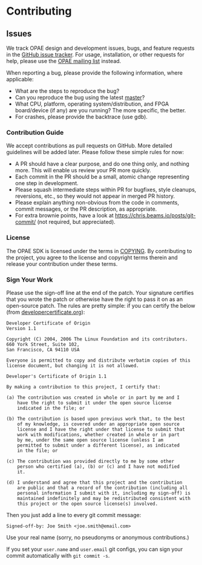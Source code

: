 # Contributing

## Issues

We track OPAE design and development issues, bugs, and feature requests in
the [GitHub issue tracker](https://github.com/OPAE/opae-sdk/issues). For
usage, installation, or other requests for help, please use the [OPAE mailing
list](https://lists.01.org/mailman/listinfo/opae) instead.

When reporting a bug, please provide the following information, where
applicable:

* What are the steps to reproduce the bug?
* Can you reproduce the bug using the latest [master](https://github.com/OPAE/opae-sdk/tree/master)?
* What CPU, platform, operating system/distribution, and FPGA board/device (if any) are you running? The more specific, the better.
* For crashes, please provide the backtrace (use gdb).

### Contribution Guide

We accept contributions as pull requests on GitHub. More detailed guidelines
will be added later. Please follow these simple rules for now:

* A PR should have a clear purpose, and do one thing only, and nothing more. This will enable us review your PR more quickly.
* Each commit in the PR should be a small, atomic change representing one step in development.
* Please squash intermediate steps within PR for bugfixes, style cleanups, reversions, etc., so they would not appear in merged PR history.
* Please explain anything non-obvious from the code in comments, commit messages, or the PR description, as appropriate.
* For extra brownie points, have a look at https://chris.beams.io/posts/git-commit/ (not required, but appreciated).

### License

The OPAE SDK is licensed under the terms in
[COPYING](https://github.com/OPAE/opae-sdk/blob/master/COPYING). By
contributing to the project, you agree to the license and copyright terms
therein and release your contribution under these terms.

### Sign Your Work

Please use the sign-off line at the end of the patch. Your signature
certifies that you wrote the patch or otherwise have the right to pass it on
as an open-source patch. The rules are pretty simple: if you can certify
the below (from [developercertificate.org](http://developercertificate.org/)):

```
Developer Certificate of Origin
Version 1.1

Copyright (C) 2004, 2006 The Linux Foundation and its contributors.
660 York Street, Suite 102,
San Francisco, CA 94110 USA

Everyone is permitted to copy and distribute verbatim copies of this
license document, but changing it is not allowed.

Developer's Certificate of Origin 1.1

By making a contribution to this project, I certify that:

(a) The contribution was created in whole or in part by me and I
    have the right to submit it under the open source license
    indicated in the file; or

(b) The contribution is based upon previous work that, to the best
    of my knowledge, is covered under an appropriate open source
    license and I have the right under that license to submit that
    work with modifications, whether created in whole or in part
    by me, under the same open source license (unless I am
    permitted to submit under a different license), as indicated
    in the file; or

(c) The contribution was provided directly to me by some other
    person who certified (a), (b) or (c) and I have not modified
    it.

(d) I understand and agree that this project and the contribution
    are public and that a record of the contribution (including all
    personal information I submit with it, including my sign-off) is
    maintained indefinitely and may be redistributed consistent with
    this project or the open source license(s) involved.
```

Then you just add a line to every git commit message:

    Signed-off-by: Joe Smith <joe.smith@email.com>

Use your real name (sorry, no pseudonyms or anonymous contributions.)

If you set your `user.name` and `user.email` git configs, you can sign your
commit automatically with `git commit -s`.
